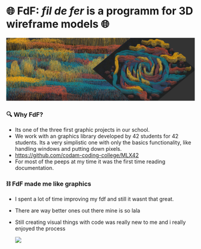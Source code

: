 # 🌐 FdF: <i>fil de fer</i> is a programm for 3D wireframe models 🌐
<img src="readme/header.png">

### 🔍 Why FdF?
- Its one of the three first graphic projects in our school.
- We work with an graphics library developed by 42 students for 42 students. Its a very simplistic one with only the basics functionality, like handling windows and putting down pixels.
- https://github.com/codam-coding-college/MLX42
- For most of the peeps at my time it was the first time reading documentation.

### ⛓️ FdF made me like graphics
- I spent a lot of time improving my fdf and still it wasnt that great.
- There are way better ones out there mine is so lala
- Still creating visual things with code was really new to me and i really enjoyed the process

  <img src="readme/fdf_doggo.gif">
